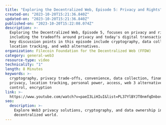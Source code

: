 ```yaml
---
title: "Exploring the Decentralized Web, Episode 5: Privacy and Rights"
created-on: "2023-10-20T15:21:36.840Z"
updated-on: "2023-10-20T15:21:36.840Z"
published-on: "2023-10-20T15:22:08.074Z"
description: >-
  Exploring the Decentralized Web, Episode 5, focuses on privacy and rights,
  including the tradeoffs around privacy and today's digital transactions. Some
  key discussion points in this episode include cryptography, data collection,
  location tracking, and web3 alternatives.
organization: Filecoin Foundation for the Decentralized Web (FFDW)
category: general-web3
resource-type: video
technicality: "1"
length: 8 Minutes
keywords: >-
  cryptography, privacy trade-offs, convenience, data collection, financial
  privacy, location tracking, personal power, access, web 3 alternatives, user
  control, encryption
link: >-
  https://www.youtube.com/watch?v=paeI3LiHIuI&list=PL37YlBYJT0nmfqDnbov6lKHUyZvRfQjap&index=6
seo:
  description: >-
    Explore Web3 privacy solutions, cryptography, and data ownership in a 
    decentralized world.
---
```

